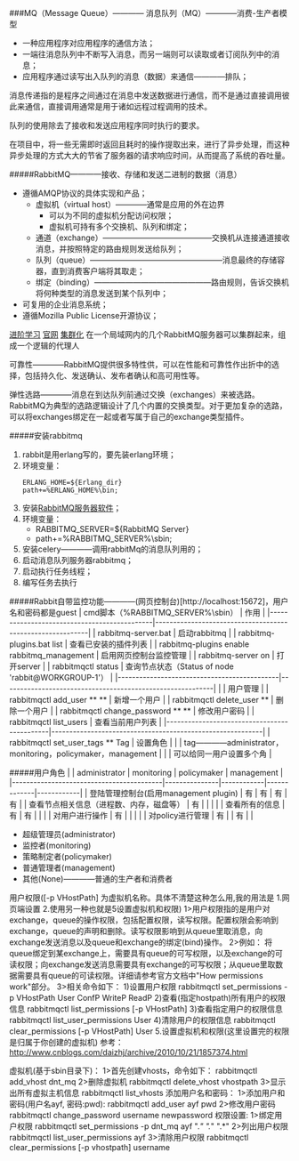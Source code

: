 ###MQ（Message Queue）———— 消息队列（MQ）————消费-生产者模型
- 一种应用程序对应用程序的通信方法；
- 一端往消息队列中不断写入消息，而另一端则可以读取或者订阅队列中的消息；
- 应用程序通过读写出入队列的消息（数据）来通信————排队；

消息传递指的是程序之间通过在消息中发送数据进行通信，而不是通过直接调用彼此来通信，直接调用通常是用于诸如远程过程调用的技术。

队列的使用除去了接收和发送应用程序同时执行的要求。

在项目中，将一些无需即时返回且耗时的操作提取出来，进行了异步处理，而这种异步处理的方式大大的节省了服务器的请求响应时间，从而提高了系统的吞吐量。

#####RabbitMQ————接收、存储和发送二进制的数据（消息）
- 遵循AMQP协议的具体实现和产品；
    + 虚拟机（virtual host）————通常是应用的外在边界
        * 可以为不同的虚拟机分配访问权限；
        * 虚拟机可持有多个交换机、队列和绑定；
    + 通道（exchange）——————————————交换机从连接通道接收消息，并按照特定的路由规则发送给队列；
    + 队列（queue）—————————————————消息最终的存储容器，直到消费客户端将其取走；
    + 绑定（binding）———————————————路由规则，告诉交换机将何种类型的消息发送到某个队列中；
- 可复用的企业消息系统；
- 遵循Mozilla Public License开源协议；


[进阶学习](https://www.rabbitmq.com/tutorials/amqp-concepts.html)
[官网](http://www.rabbitmq.com/features.html)
[集群化](http://www.360doc.com/content/14/0911/17/15077656_408713893.shtml)
在一个局域网内的几个RabbitMQ服务器可以集群起来，组成一个逻辑的代理人

可靠性————RabbitMQ提供很多特性供，可以在性能和可靠性作出折中的选择，包括持久化、发送确认、发布者确认和高可用性等。

弹性选路————消息在到达队列前通过交换（exchanges）来被选路。RabbitMQ为典型的选路逻辑设计了几个内置的交换类型。对于更加复杂的选路，可以将exchanges绑定在一起或者写属于自己的exchange类型插件。

#####安装rabbitmq
1. rabbit是用erlang写的，要先装erlang环境；
2. 环境变量：
    ```
    ERLANG_HOME=${Erlang_dir}
    path+=%ERLANG_HOME%\bin;
    ```
3. 安装[RabbitMQ服务器软件](http://www.rabbitmq.com/java-client.html)；
4. 环境变量：
    + RABBITMQ_SERVER=${RabbitMQ Server}
    + path+=%RABBITMQ_SERVER%\sbin;
5. 安装celery————调用rabbitMq的消息队列用的；
6. 启动消息队列服务器rabbitmq；
7. 启动执行任务线程；
8. 编写任务去执行

#####Rabbit自带监控功能————(网页控制台)[http://localhost:15672]，用户名和密码都是guest
|      cmd脚本（%RABBITMQ_SERVER%\sbin）      |                            作用                           |
|---------------------------------------------|-----------------------------------------------------------|
| rabbitmq-server.bat                         | 启动rabbitmq                                              |
| rabbitmq-plugins.bat list                   | 查看已安装的插件列表                                      |
| rabbitmq-plugins enable rabbitmq_management | 启用网页控制台监控管理                                    |
| rabbitmq-server on                          | 打开server                                                |
| rabbitmqctl status                          | 查询节点状态（Status of node 'rabbit@WORKGROUP-1'）       |
|---------------------------------------------|-----------------------------------------------------------|
|                                             | 用户管理                                                  |
| rabbitmqctl add_user ** **                  | 新增一个用户                                              |
| rabbitmqctl delete_user **                  | 删除一个用户                                              |
| rabbitmqctl change_password ** **           | 修改用户密码                                              |
| rabbitmqctl list_users                      | 查看当前用户列表                                          |
|---------------------------------------------|-----------------------------------------------------------|
| rabbitmqctl set_user_tags ** Tag            | 设置角色                                                  |
|                                             | tag————administrator，monitoring，policymaker，management |
|                                             | 可以给同一用户设置多个角                                  |


#####用户角色
|                                          | administrator | monitoring | policymaker | management |
|------------------------------------------|---------------|------------|-------------|------------|
| 登陆管理控制台(启用management plugin)    | 有            | 有         | 有          | 有         |
| 查看节点相关信息（进程数、内存，磁盘等） | 有            |            |             |            |
| 查看所有的信息                           | 有            | 有         |             |            |
| 对用户进行操作                           | 有            |            |             |            |
| 对policy进行管理                         | 有            |            | 有          |            |

- 超级管理员(administrator)
- 监控者(monitoring)
- 策略制定者(policymaker)
- 普通管理者(management)
- 其他(None)————普通的生产者和消费者


用户权限([-p  VHostPath] 为虚拟机名称。具体不清楚这种怎么用,我的用法是
1.网页端设置
2.使用另一种也就是5设置虚拟机和权限)
1>用户权限指的是用户对exchange，queue的操作权限，包括配置权限，读写权限。配置权限会影响到exchange，queue的声明和删除。读写权限影响到从queue里取消息，向exchange发送消息以及queue和exchange的绑定(bind)操作。
2>例如： 将queue绑定到某exchange上，需要具有queue的可写权限，以及exchange的可读权限；向exchange发送消息需要具有exchange的可写权限；从queue里取数据需要具有queue的可读权限。详细请参考官方文档中"How permissions work"部分。
3>相关命令如下：
  1)设置用户权限
    rabbitmqctl  set_permissions  -p  VHostPath  User  ConfP  WriteP  ReadP
  2)查看(指定hostpath)所有用户的权限信息
    rabbitmqctl  list_permissions  [-p  VHostPath]
  3)查看指定用户的权限信息
    rabbitmqctl  list_user_permissions  User
  4)清除用户的权限信息
    rabbitmqctl  clear_permissions  [-p VHostPath]  User
5.设置虚拟机和权限(这里设置完的权限是归属于你创建的虚拟机)
参考：http://www.cnblogs.com/daizhj/archive/2010/10/21/1857374.html


虚拟机(基于sbin目录下)：
  1>首先创建vhosts，命令如下：
    rabbitmqctl add_vhost dnt_mq
  2>删除虚拟机
    rabbitmqctl delete_vhost vhostpath
  3>显示出所有虚拟主机信息
    rabbitmqctl list_vhosts
添加用户名和密码：
  1>添加用户和密码(用户名ayf, 密码:pwd):
    rabbitmqctl add_user ayf pwd
  2>修改用户密码
    rabbitmqctl change_password username newpassword
权限设置:
  1>绑定用户权限
    rabbitmqctl set_permissions -p dnt_mq ayf ".*" ".*" ".*"
  2>列出用户权限
    rabbitmqctl list_user_permissions ayf
  3>清除用户权限
    rabbitmqctl clear_permissions [-p vhostpath] username
